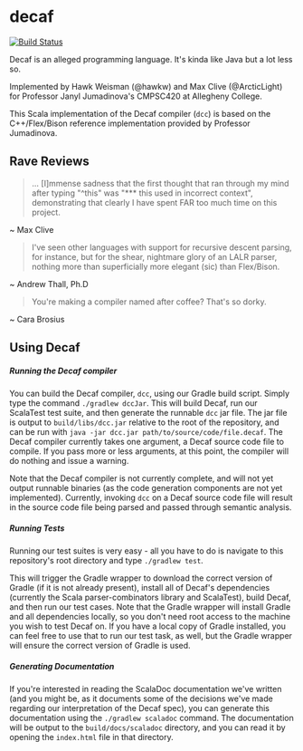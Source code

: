 decaf
=====

[![Build Status](https://magnum.travis-ci.com/hawkw/decaf.svg?token=CZmphEJzXbknGmxGsxbT&branch=master)](https://magnum.travis-ci.com/hawkw/decaf)

Decaf is an alleged programming language. It's kinda like Java but a lot less so.

Implemented by Hawk Weisman (@hawkw) and Max Clive (@ArcticLight) for Professor Janyl Jumadinova's CMPSC420 at Allegheny College.

This Scala implementation of the Decaf compiler (`dcc`) is based on the C++/Flex/Bison reference implementation provided by Professor Jumadinova.

Rave Reviews
-----------

> ... [I]mmense sadness that the first thought that ran through my mind after typing "^this" was "*** this used in incorrect context", demonstrating that clearly I have spent FAR too much time on this project.

~ Max Clive



> I've seen other languages with support for recursive descent parsing, for instance, but for the shear, nightmare glory of an LALR parser, nothing more than superficially more elegant (sic) than Flex/Bison.

~ Andrew Thall, Ph.D


> You're making a compiler named after coffee? That's so dorky.

~ Cara Brosius

Using Decaf
-----------

##### Running the Decaf compiler

You can build the Decaf compiler, `dcc`, using our Gradle build script. Simply type the command `./gradlew dccJar`. This will build Decaf, run our ScalaTest test suite, and then generate the runnable `dcc` jar file. The jar file is output to `build/libs/dcc.jar` relative to the root of the repository, and can be run with `java -jar dcc.jar path/to/source/code/file.decaf`. The Decaf compiler currently takes one argument, a Decaf source code file to compile. If you pass more or less arguments, at this point, the compiler will do nothing and issue a warning.

Note that the Decaf compiler is not currently complete, and will not yet output runnable binaries (as the code generation components are not yet implemented). Currently, invoking `dcc` on a Decaf source code file will result in the source code file being parsed and passed through semantic analysis.

##### Running Tests 

Running our test suites is very easy - all you have to do is navigate to this repository's root directory and type `./gradlew test`. 

This will trigger the Gradle wrapper to download the correct version of Gradle (if it is not already present), install all of Decaf's dependencies (currently the Scala parser-combinators library and ScalaTest), build Decaf, and then run our test cases. Note that the Gradle wrapper will install Gradle and all dependencies locally, so you don't need root access to the machine you wish to test Decaf on. If you have a local copy of Gradle installed, you can feel free to use that to run our test task, as well, but the Gradle wrapper will ensure the correct version of Gradle is used.

##### Generating Documentation

If you're interested in reading the ScalaDoc documentation we've written (and you might be, as it documents some of the decisions we've made regarding our interpretation of the Decaf spec), you can generate this documentation using the `./gradlew scaladoc` command. The documentation will be output to the `build/docs/scaladoc` directory, and you can read it by opening the `index.html` file in that directory.
